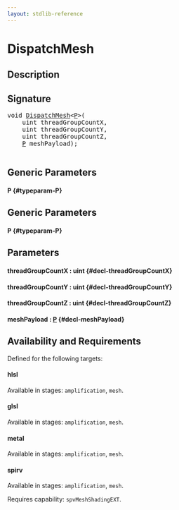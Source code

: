 ```yaml
---
layout: stdlib-reference
---
```


# DispatchMesh

## Description





## Signature 

<pre>
void <a href="/stdlib-reference/global-decls/DispatchMesh">DispatchMesh</a>&lt;<a href="/stdlib-reference/global-decls/DispatchMesh#typeparam-P" class="code_type">P</a>&gt;(
    uint <span class='code_param'>threadGroupCountX</span>,
    uint <span class='code_param'>threadGroupCountY</span>,
    uint <span class='code_param'>threadGroupCountZ</span>,
    <a href="/stdlib-reference/global-decls/DispatchMesh#typeparam-P" class="code_type">P</a> <span class='code_param'>meshPayload</span>);

</pre>

## Generic Parameters

#### P {#typeparam-P}

## Generic Parameters

#### P {#typeparam-P}

## Parameters

#### threadGroupCountX  : uint {#decl-threadGroupCountX}
#### threadGroupCountY  : uint {#decl-threadGroupCountY}
#### threadGroupCountZ  : uint {#decl-threadGroupCountZ}
#### meshPayload  : [P](/stdlib-reference/global-decls/DispatchMesh#typeparam-P) {#decl-meshPayload}

## Availability and Requirements

Defined for the following targets:

#### hlsl
Available in stages: `amplification`, `mesh`.

#### glsl
Available in stages: `amplification`, `mesh`.

#### metal
Available in stages: `amplification`, `mesh`.

#### spirv
Available in stages: `amplification`, `mesh`.

Requires capability: `spvMeshShadingEXT`.


